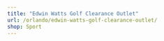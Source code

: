 ```yaml
---
title: "Edwin Watts Golf Clearance Outlet"
url: /orlando/edwin-watts-golf-clearance-outlet/
shop: Sport
---
```

